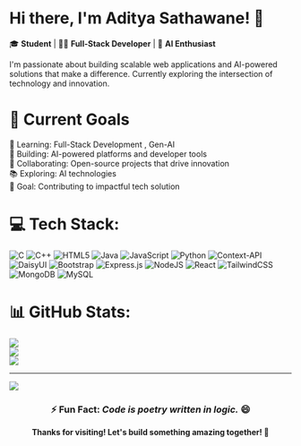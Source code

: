 # Hi there, I'm Aditya Sathawane! 👋

🎓 **Student** | 👨‍💻 **Full-Stack Developer** | 🤖 **AI Enthusiast**

I'm passionate about building scalable web applications and AI-powered solutions that make a difference. Currently exploring the intersection of technology and innovation.

# 🎯 Current Goals
🌱 Learning: Full-Stack Development , Gen-AI<br>🔭 Building: AI-powered platforms and developer tools<br>👯 Collaborating: Open-source projects that drive innovation<br>📚 Exploring: AI technologies<br>🎯 Goal: Contributing to impactful tech solution


# 💻 Tech Stack:
![C](https://img.shields.io/badge/c-%2300599C.svg?style=flat&logo=c&logoColor=white) ![C++](https://img.shields.io/badge/c++-%2300599C.svg?style=flat&logo=c%2B%2B&logoColor=white) ![HTML5](https://img.shields.io/badge/html5-%23E34F26.svg?style=flat&logo=html5&logoColor=white) ![Java](https://img.shields.io/badge/java-%23ED8B00.svg?style=flat&logo=openjdk&logoColor=white) ![JavaScript](https://img.shields.io/badge/javascript-%23323330.svg?style=flat&logo=javascript&logoColor=%23F7DF1E) ![Python](https://img.shields.io/badge/python-3670A0?style=flat&logo=python&logoColor=ffdd54) ![Context-API](https://img.shields.io/badge/Context--Api-000000?style=flat&logo=react) ![DaisyUI](https://img.shields.io/badge/daisyui-5A0EF8?style=flat&logo=daisyui&logoColor=white) ![Bootstrap](https://img.shields.io/badge/bootstrap-%238511FA.svg?style=flat&logo=bootstrap&logoColor=white) ![Express.js](https://img.shields.io/badge/express.js-%23404d59.svg?style=flat&logo=express&logoColor=%2361DAFB) ![NodeJS](https://img.shields.io/badge/node.js-6DA55F?style=flat&logo=node.js&logoColor=white) ![React](https://img.shields.io/badge/react-%2320232a.svg?style=flat&logo=react&logoColor=%2361DAFB) ![TailwindCSS](https://img.shields.io/badge/tailwindcss-%2338B2AC.svg?style=flat&logo=tailwind-css&logoColor=white) ![MongoDB](https://img.shields.io/badge/MongoDB-%234ea94b.svg?style=flat&logo=mongodb&logoColor=white) ![MySQL](https://img.shields.io/badge/mysql-4479A1.svg?style=flat&logo=mysql&logoColor=white)
# 📊 GitHub Stats:
![](https://github-readme-stats.vercel.app/api?username=adiityaa08&theme=dark&hide_border=false&include_all_commits=false&count_private=false)<br/>
![](https://nirzak-streak-stats.vercel.app/?user=adiityaa08&theme=dark&hide_border=false)<br/>
![](https://github-readme-stats.vercel.app/api/top-langs/?username=adiityaa08&theme=dark&hide_border=false&include_all_commits=false&count_private=false&layout=compact)

---
[![](https://visitcount.itsvg.in/api?id=adiityaa08&icon=0&color=0)](https://visitcount.itsvg.in)

<div align="center">
  
### ⚡ Fun Fact: *Code is poetry written in logic.* 😄

**Thanks for visiting! Let's build something amazing together! 🚀**

</div>

